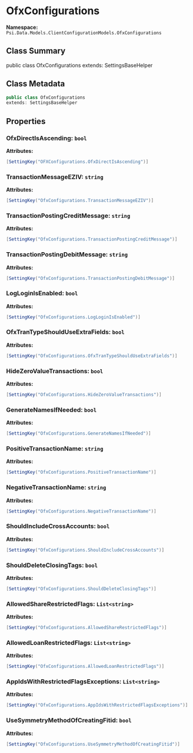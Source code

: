 # OfxConfigurations

**Namespace:** `Psi.Data.Models.ClientConfigurationModels.OfxConfigurations`

## Class Summary

public class OfxConfigurations
extends: SettingsBaseHelper

## Class Metadata

```typescript
public class OfxConfigurations
extends: SettingsBaseHelper
```

## Properties

### OfxDirectIsAscending: `bool`



**Attributes:**
```csharp
[SettingKey("OFXConfigurations.OfxDirectIsAscending")]
```

### TransactionMessageEZIV: `string`



**Attributes:**
```csharp
[SettingKey("OfxConfigurations.TransactionMessageEZIV")]
```

### TransactionPostingCreditMessage: `string`



**Attributes:**
```csharp
[SettingKey("OfxConfigurations.TransactionPostingCreditMessage")]
```

### TransactionPostingDebitMessage: `string`



**Attributes:**
```csharp
[SettingKey("OfxConfigurations.TransactionPostingDebitMessage")]
```

### LogLoginIsEnabled: `bool`



**Attributes:**
```csharp
[SettingKey("OfxConfigurations.LogLoginIsEnabled")]
```

### OfxTranTypeShouldUseExtraFields: `bool`



**Attributes:**
```csharp
[SettingKey("OfxConfigurations.OfxTranTypeShouldUseExtraFields")]
```

### HideZeroValueTransactions: `bool`



**Attributes:**
```csharp
[SettingKey("OfxConfigurations.HideZeroValueTransactions")]
```

### GenerateNamesIfNeeded: `bool`



**Attributes:**
```csharp
[SettingKey("OfxConfigurations.GenerateNamesIfNeeded")]
```

### PositiveTransactionName: `string`



**Attributes:**
```csharp
[SettingKey("OfxConfigurations.PositiveTransactionName")]
```

### NegativeTransactionName: `string`



**Attributes:**
```csharp
[SettingKey("OfxConfigurations.NegativeTransactionName")]
```

### ShouldIncludeCrossAccounts: `bool`



**Attributes:**
```csharp
[SettingKey("OfxConfigurations.ShouldIncludeCrossAccounts")]
```

### ShouldDeleteClosingTags: `bool`



**Attributes:**
```csharp
[SettingKey("OfxConfigurations.ShouldDeleteClosingTags")]
```

### AllowedShareRestrictedFlags: `List<string>`



**Attributes:**
```csharp
[SettingKey("OfxConfigurations.AllowedShareRestrictedFlags")]
```

### AllowedLoanRestrictedFlags: `List<string>`



**Attributes:**
```csharp
[SettingKey("OfxConfigurations.AllowedLoanRestrictedFlags")]
```

### AppIdsWithRestrictedFlagsExceptions: `List<string>`



**Attributes:**
```csharp
[SettingKey("OfxConfigurations.AppIdsWithRestrictedFlagsExceptions")]
```

### UseSymmetryMethodOfCreatingFitid: `bool`



**Attributes:**
```csharp
[SettingKey("OfxConfigurations.UseSymmetryMethodOfCreatingFitid")]
```
